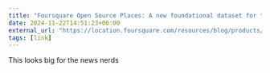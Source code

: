 ```yaml
---
title: "Foursquare Open Source Places: A new foundational dataset for the geospatial community"
date: 2024-11-22T14:51:23+00:00
external_url: "https://location.foursquare.com/resources/blog/products/foursquare-open-source-places-a-new-foundational-dataset-for-the-geospatial-community/"
tags: [link]
---
```


This looks big for the news nerds